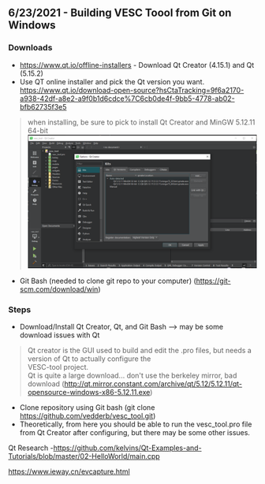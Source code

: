 ## 6/23/2021 - Building VESC Toool from Git on Windows

### Downloads
- https://www.qt.io/offline-installers - Download Qt Creator (4.15.1) and Qt (5.15.2)
- Use QT online installer and pick the Qt version you want. https://www.qt.io/download-open-source?hsCtaTracking=9f6a2170-a938-42df-a8e2-a9f0b1d6cdce%7C6cb0de4f-9bb5-4778-ab02-bfb62735f3e5
> when installing, be sure to pick to install Qt Creator and MinGW 5.12.11 64-bit  
> ![alt text](https://github.com/Cedar8344/VESC_2021/blob/main/image/4.PNG?raw=true)
- Git Bash (needed to clone git repo to your computer) (https://git-scm.com/download/win)

### Steps
- Download/Install Qt Creator, Qt, and Git Bash --> may be some download issues with Qt
> Qt creator is the GUI used to build and edit the .pro files, but needs a version of Qt to actually configure the  
VESC-tool project.  
Qt is quite a large download...  don't use the berkeley mirror, bad download (http://qt.mirror.constant.com/archive/qt/5.12/5.12.11/qt-opensource-windows-x86-5.12.11.exe)
- Clone repository using Git bash  (git clone https://github.com/vedderb/vesc_tool.git)
- Theoretically, from here you should be able to run the vesc_tool.pro file from Qt Creator after configuring, but there may be some other issues.  


Qt Research
-https://github.com/kelvins/Qt-Examples-and-Tutorials/blob/master/02-HelloWorld/main.cpp

https://www.ieway.cn/evcapture.html
